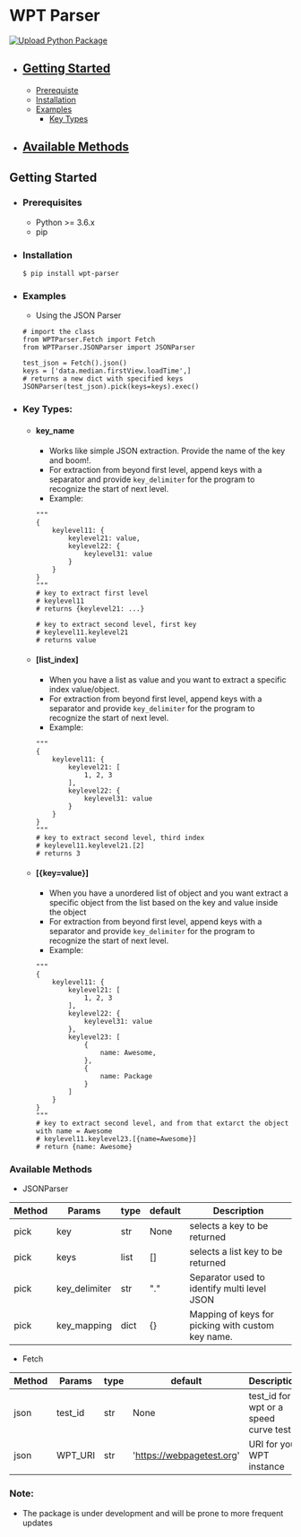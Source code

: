 # WPT Parser

[![Upload Python Package](https://github.com/Bharat23/wpt-parser/actions/workflows/python-publish.yml/badge.svg)](https://github.com/Bharat23/wpt-parser/actions/workflows/python-publish.yml)

- ## [Getting Started](#getting-started)
    * [Prerequiste](#prerequiste)
    * [Installation](#installation)
    * [Examples](#example)
        * [Key Types](#key-type)
- ## [Available Methods](#available-methods)

## Getting Started

- ### Prerequisites
    - Python >= 3.6.x
    - pip

- ### Installation
    ```
    $ pip install wpt-parser
    ```

- ### Examples
    - Using the JSON Parser
    ```
    # import the class
    from WPTParser.Fetch import Fetch
    from WPTParser.JSONParser import JSONParser
    
    test_json = Fetch().json()
    keys = ['data.median.firstView.loadTime',]
    # returns a new dict with specified keys
    JSONParser(test_json).pick(keys=keys).exec()

    ```
- ### Key Types:
    - #### key_name
        - Works like simple JSON extraction. Provide the name of the key and boom!.
        - For extraction from beyond first level, append keys with a separator and provide `key_delimiter` for the program to recognize the start of next level.
        - Example: 
        ```
        """
        {
            keylevel11: {
                keylevel21: value,
                keylevel22: {
                    keylevel31: value
                }
            }
        }
        """
        # key to extract first level
        # keylevel11
        # returns {keylevel21: ...}

        # key to extract second level, first key
        # keylevel11.keylevel21
        # returns value
        ```
    - #### [list_index]
        - When you have a list as value and you want to extract a specific index value/object.
        - For extraction from beyond first level, append keys with a separator and provide `key_delimiter` for the program to recognize the start of next level.
        - Example: 
        ```
        """
        {
            keylevel11: {
                keylevel21: [
                    1, 2, 3
                ],
                keylevel22: {
                    keylevel31: value
                }
            }
        }
        """
        # key to extract second level, third index
        # keylevel11.keylevel21.[2]
        # returns 3
        ```
    - #### [{key=value}]
        - When you have a unordered list of object and you want extract a specific object from the list based on the key and value inside the object
        - For extraction from beyond first level, append keys with a separator and provide `key_delimiter` for the program to recognize the start of next level.
        - Example: 
        ```
        """
        {
            keylevel11: {
                keylevel21: [
                    1, 2, 3
                ],
                keylevel22: {
                    keylevel31: value
                },
                keylevel23: [
                    {
                        name: Awesome,
                    },
                    {
                        name: Package
                    }
                ]
            }
        }
        """
        # key to extract second level, and from that extarct the object with name = Awesome
        # keylevel11.keylevel23.[{name=Awesome}]
        # return {name: Awesome}
        ```

### Available Methods

- JSONParser

| Method | Params | type | default | Description 
| --- | --- | --- | --- | --- |
| pick | key | str | None | selects a key to be returned
| pick | keys | list | [] | selects a list key to be returned
| pick | key_delimiter | str | "." | Separator used to identify multi level JSON
| pick | key_mapping | dict | {} | Mapping of keys for picking with custom key name. 

- Fetch

| Method | Params | type | default | Description 
| --- | --- | --- | --- | --- |
| json | test_id | str | None | test_id for a wpt or a speed curve test
| json | WPT_URI | str | 'https://webpagetest.org' | URI for your WPT instance

### Note:
 - The package is under development and will be prone to more frequent updates
